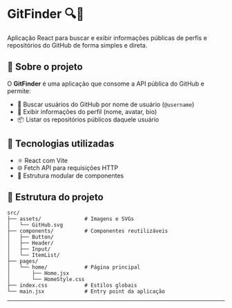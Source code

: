 # GitFinder 🔍🐙

Aplicação React para buscar e exibir informações públicas de perfis e repositórios do GitHub de forma simples e direta.

## 🧠 Sobre o projeto

O **GitFinder** é uma aplicação que consome a API pública do GitHub e permite:

- 🔎 Buscar usuários do GitHub por nome de usuário (`@username`)
- 👤 Exibir informações do perfil (nome, avatar, bio)
- 📦 Listar os repositórios públicos daquele usuário

## 🚀 Tecnologias utilizadas

- ⚛️ React com Vite
- 🌐 Fetch API para requisições HTTP
- 🧩 Estrutura modular de componentes

## 📁 Estrutura do projeto

```
src/
├── assets/              # Imagens e SVGs
│   └── GitHub.svg
├── components/          # Componentes reutilizáveis
│   ├── Button/
│   ├── Header/
│   ├── Input/
│   └── ItemList/
├── pages/
│   └── home/            # Página principal
│       ├── Home.jsx
│       └── HomeStyle.css
├── index.css            # Estilos globais
└── main.jsx             # Entry point da aplicação
```

---
